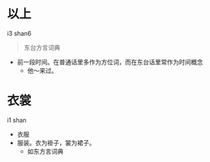 # 以上
i3 shan6
> 东台方言词典
- 前一段时间。在普通话里多作为方位词，而在东台话里常作为时间概念
  - 他～来过。

# 衣裳
i1 shan
+ 衣服
+ 服装。衣为褂子，裳为裙子。
  * 如东方言词典
